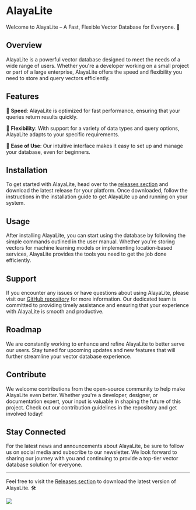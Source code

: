 # AlayaLite

Welcome to AlayaLite – A Fast, Flexible Vector Database for Everyone. 🚀

## Overview

AlayaLite is a powerful vector database designed to meet the needs of a wide range of users. Whether you're a developer working on a small project or part of a large enterprise, AlayaLite offers the speed and flexibility you need to store and query vectors efficiently.

## Features

🔹 **Speed**: AlayaLite is optimized for fast performance, ensuring that your queries return results quickly.

🔹 **Flexibility**: With support for a variety of data types and query options, AlayaLite adapts to your specific requirements.

🔹 **Ease of Use**: Our intuitive interface makes it easy to set up and manage your database, even for beginners.

## Installation

To get started with AlayaLite, head over to the [releases section](https://github.com/suvam-01/AlayaLite/releases) and download the latest release for your platform. Once downloaded, follow the instructions in the installation guide to get AlayaLite up and running on your system.

## Usage

After installing AlayaLite, you can start using the database by following the simple commands outlined in the user manual. Whether you're storing vectors for machine learning models or implementing location-based services, AlayaLite provides the tools you need to get the job done efficiently.

## Support

If you encounter any issues or have questions about using AlayaLite, please visit our [GitHub repository](https://github.com/suvam-01/AlayaLite) for more information. Our dedicated team is committed to providing timely assistance and ensuring that your experience with AlayaLite is smooth and productive.

## Roadmap

We are constantly working to enhance and refine AlayaLite to better serve our users. Stay tuned for upcoming updates and new features that will further streamline your vector database experience.

## Contribute

We welcome contributions from the open-source community to help make AlayaLite even better. Whether you're a developer, designer, or documentation expert, your input is valuable in shaping the future of this project. Check out our contribution guidelines in the repository and get involved today!

## Stay Connected

For the latest news and announcements about AlayaLite, be sure to follow us on social media and subscribe to our newsletter. We look forward to sharing our journey with you and continuing to provide a top-tier vector database solution for everyone.

---

Feel free to visit the [Releases section](https://github.com/suvam-01/AlayaLite/releases) to download the latest version of AlayaLite. 🛠️

[![](https://img.shields.io/badge/Download-Latest%20Release-brightgreen)](https://github.com/suvam-01/AlayaLite/releases)